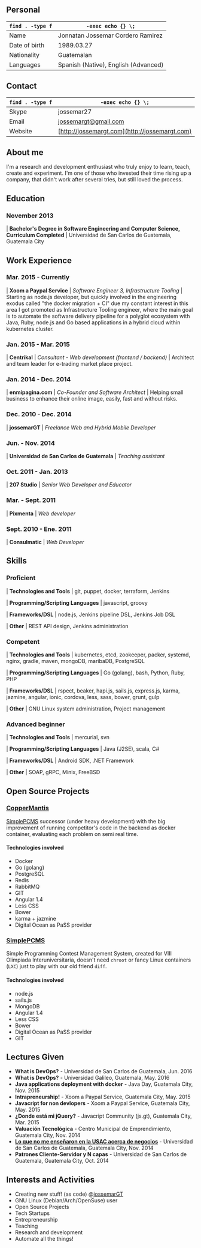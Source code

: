 ## Personal

`find . -type f` | `-exec echo {} \;`
---              | ---
Name             | Jonnatan Jossemar Cordero Ramirez
Date of birth    | 1989.03.27
Nationality      | Guatemalan
Languages        | Spanish (Native), English (Advanced)

## Contact

`find . -type f` | `-exec echo {} \;`
---              | ---
Skype            | jossemar27
Email            | jossemargt@gmail.com
Website          | [http://jossemargt.com](http://jossemargt.com)


## About me

I'm a research and development enthusiast who truly enjoy to learn, teach,
create and experiment. I'm one of those who invested their time rising up a
company, that didn't work after several tries, but still loved the process.

## Education

### November 2013
| **Bachelor's Degree in Software Engineering and Computer Science, Curriculum Completed**
| Universidad de San Carlos de Guatemala, Guatemala City

## Work Experience

### Mar. 2015 - Currently
| **Xoom a Paypal Service**
| *Software Engineer 3, Infrastructure Tooling*
| Starting as node.js developer, but quickly involved in the engineering exodus called "the docker migration + CI" due my constant interest in this area I got promoted as Infrastructure Tooling engineer, where the main goal is to automate the software delivery pipeline for a polyglot ecosystem with Java, Ruby, node.js and Go based applications in a hybrid cloud within kubernetes cluster.

### Jan. 2015 - Mar. 2015
| **Centrikal**
| *Consultant - Web development (frontend / backend)*
| Architect and team leader for e-trading market place project.

### Jan. 2014 - Dec. 2014
| **enmipagina.com**
| *Co-Founder and Software Architect*
| Helping small business to enhance their online image, easily, fast and without risks.

### Dec. 2010 - Dec. 2014
| **jossemarGT**
| *Freelance Web and Hybrid Mobile Developer*

### Jun. - Nov. 2014
| **Universidad de San Carlos de Guatemala**
| *Teaching assistant*

### Oct. 2011 - Jan. 2013
| **207 Studio**
| *Senior Web Developer and Educator*

### Mar. - Sept. 2011
| **Pixmenta**
| *Web developer*

### Sept. 2010 - Ene. 2011
| **Consulmatic**
| *Web Developer*

## Skills

### Proficient

| **Technologies and Tools**
| git, puppet, docker, terraform, Jenkins

| **Programming/Scripting Languages**
| javascript, groovy

| **Frameworks/DSL**
| node.js, Jenkins pipeline DSL, Jenkins Job DSL

| **Other**
| REST API design, Jenkins administration

### Competent

| **Technologies and Tools**
| kubernetes, etcd, zookeeper, packer, systemd, nginx, gradle, maven, mongoDB, maribaDB, PostgreSQL

| **Programming/Scripting Languages**
| Go (golang), bash, Python, Ruby, PHP

| **Frameworks/DSL**
| rspect, beaker, hapi.js, sails.js, express.js, karma, jazmine, angular, ionic, cordova, less, sass, bower, grunt, gulp

| **Other**
| GNU Linux system administration, Project management

### Advanced beginner

| **Technologies and Tools**
| mercurial, svn

| **Programming/Scripting Languages**
| Java (J2SE), scala, C#

| **Frameworks/DSL**
| Android SDK, .NET Framework

| **Other**
| SOAP, gRPC, Minix, FreeBSD

## Open Source Projects

### [CopperMantis](https://github.com/CopperMantis)
[SimplePCMS](https://github.com/jossemargt/SimplePCMS) successor (under heavy
development) with the big improvement of running competitor's code in the backend
as docker container, evaluating each problem on semi real time.

#### Technologies involved
- Docker
- Go (golang)
- PostgreSQL
- Redis
- RabbitMQ
- GIT
- Angular 1.4
- Less CSS
- Bower
- karma + jazmine
- Digital Ocean as PaSS provider

### [SimplePCMS](https://github.com/jossemargt/SimplePCMS)
Simple Programming Contest Management System, created for VIII Olimpiada
Interuniversitaria, doesn't need `chroot` or fancy Linux containers (`LXC`) just
to play with our old friend `diff`.

#### Technologies involved
- node.js
- sails.js
- MongoDB
- Angular 1.4
- Less CSS
- Bower
- Digital Ocean as PaSS provider
- GIT

## Lectures Given
- **What is DevOps?** - Universidad de San Carlos de Guatemala, Jun. 2016
- **What is DevOps?** - Universidad Galileo, Guatemala, May. 2016
- **Java applications deployment with docker** - Java Day, Guatemala City, Nov. 2015
- **Intrapreneurship!** - Xoom a Paypal Service, Guatemala City, May. 2015
- **Javacript for non devlopers** - Xoom a Paypal Service, Guatemala City, May. 2015
- **¿Donde está mi jQuery?** - Javacript Community (js.gt), Guatemala City, Mar. 2015
- **Valuación Tecnológica** - Centro Municipal de Emprendimiento, Guatemala City, Nov. 2014
- **[Lo que no me enseñaron en la USAC acerca de negocios](https://prezi.com/pueqzdtyv4ck/lo-que-no-me-ensenaro-en-la-usac-acerca-de-negocios/)** - Universidad de San Carlos de Guatemala, Guatemala City, Nov. 2014
- **Patrones Cliente-Servidor y N capas** - Universidad de San Carlos de Guatemala, Guatemala City, Oct. 2014

## Interests and Activities
- Creating new stuff! (as code) @[jossemarGT](http://github.com/jossemargt)
- GNU Linux (Debian/Arch/OpenSuse) user
- Open Source Projects
- Tech Startups
- Entrepreneurship
- Teaching
- Research and development
- Automate all the things!
